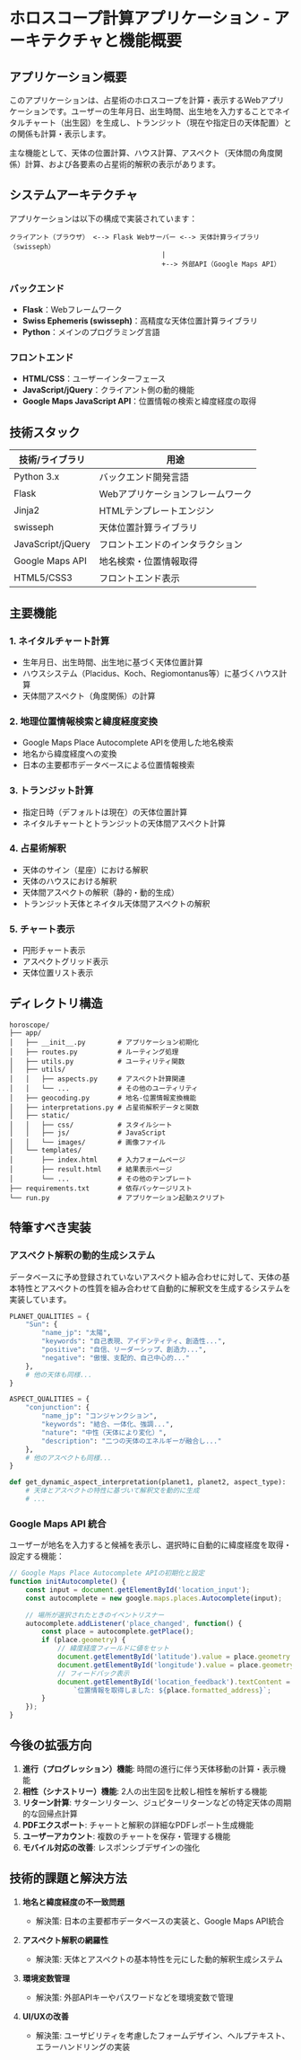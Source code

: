 # ホロスコープ計算アプリケーション - アーキテクチャと機能概要

## アプリケーション概要

このアプリケーションは、占星術のホロスコープを計算・表示するWebアプリケーションです。ユーザーの生年月日、出生時間、出生地を入力することでネイタルチャート（出生図）を生成し、トランジット（現在や指定日の天体配置）との関係も計算・表示します。

主な機能として、天体の位置計算、ハウス計算、アスペクト（天体間の角度関係）計算、および各要素の占星術的解釈の表示があります。

## システムアーキテクチャ

アプリケーションは以下の構成で実装されています：

```
クライアント（ブラウザ） <--> Flask Webサーバー <--> 天体計算ライブラリ（swisseph）
                                      |
                                      +--> 外部API（Google Maps API）
```

### バックエンド

- **Flask**：Webフレームワーク
- **Swiss Ephemeris (swisseph)**：高精度な天体位置計算ライブラリ
- **Python**：メインのプログラミング言語

### フロントエンド

- **HTML/CSS**：ユーザーインターフェース
- **JavaScript/jQuery**：クライアント側の動的機能
- **Google Maps JavaScript API**：位置情報の検索と緯度経度の取得

## 技術スタック

| 技術/ライブラリ | 用途 |
|--------------|------|
| Python 3.x | バックエンド開発言語 |
| Flask | Webアプリケーションフレームワーク |
| Jinja2 | HTMLテンプレートエンジン |
| swisseph | 天体位置計算ライブラリ |
| JavaScript/jQuery | フロントエンドのインタラクション |
| Google Maps API | 地名検索・位置情報取得 |
| HTML5/CSS3 | フロントエンド表示 |

## 主要機能

### 1. ネイタルチャート計算
- 生年月日、出生時間、出生地に基づく天体位置計算
- ハウスシステム（Placidus、Koch、Regiomontanus等）に基づくハウス計算
- 天体間アスペクト（角度関係）の計算

### 2. 地理位置情報検索と緯度経度変換
- Google Maps Place Autocomplete APIを使用した地名検索
- 地名から緯度経度への変換
- 日本の主要都市データベースによる位置情報検索

### 3. トランジット計算
- 指定日時（デフォルトは現在）の天体位置計算
- ネイタルチャートとトランジットの天体間アスペクト計算

### 4. 占星術解釈
- 天体のサイン（星座）における解釈
- 天体のハウスにおける解釈
- 天体間アスペクトの解釈（静的・動的生成）
- トランジット天体とネイタル天体間アスペクトの解釈

### 5. チャート表示
- 円形チャート表示
- アスペクトグリッド表示
- 天体位置リスト表示

## ディレクトリ構造

```
horoscope/
├── app/
│   ├── __init__.py        # アプリケーション初期化
│   ├── routes.py          # ルーティング処理
│   ├── utils.py           # ユーティリティ関数
│   ├── utils/
│   │   ├── aspects.py     # アスペクト計算関連
│   │   └── ...            # その他のユーティリティ
│   ├── geocoding.py       # 地名-位置情報変換機能
│   ├── interpretations.py # 占星術解釈データと関数
│   ├── static/
│   │   ├── css/           # スタイルシート
│   │   ├── js/            # JavaScript
│   │   └── images/        # 画像ファイル
│   └── templates/
│       ├── index.html     # 入力フォームページ
│       ├── result.html    # 結果表示ページ
│       └── ...            # その他のテンプレート
├── requirements.txt       # 依存パッケージリスト
└── run.py                 # アプリケーション起動スクリプト
```

## 特筆すべき実装

### アスペクト解釈の動的生成システム

データベースに予め登録されていないアスペクト組み合わせに対して、天体の基本特性とアスペクトの性質を組み合わせて自動的に解釈文を生成するシステムを実装しています。

```python
PLANET_QUALITIES = {
    "Sun": {
        "name_jp": "太陽",
        "keywords": "自己表現、アイデンティティ、創造性...",
        "positive": "自信、リーダーシップ、創造力...",
        "negative": "傲慢、支配的、自己中心的..."
    },
    # 他の天体も同様...
}

ASPECT_QUALITIES = {
    "conjunction": {
        "name_jp": "コンジャンクション",
        "keywords": "結合、一体化、強調...",
        "nature": "中性（天体により変化）",
        "description": "二つの天体のエネルギーが融合し..."
    },
    # 他のアスペクトも同様...
}

def get_dynamic_aspect_interpretation(planet1, planet2, aspect_type):
    # 天体とアスペクトの特性に基づいて解釈文を動的に生成
    # ...
```

### Google Maps API 統合

ユーザーが地名を入力すると候補を表示し、選択時に自動的に緯度経度を取得・設定する機能：

```javascript
// Google Maps Place Autocomplete APIの初期化と設定
function initAutocomplete() {
    const input = document.getElementById('location_input');
    const autocomplete = new google.maps.places.Autocomplete(input);
    
    // 場所が選択されたときのイベントリスナー
    autocomplete.addListener('place_changed', function() {
        const place = autocomplete.getPlace();
        if (place.geometry) {
            // 緯度経度フィールドに値をセット
            document.getElementById('latitude').value = place.geometry.location.lat();
            document.getElementById('longitude').value = place.geometry.location.lng();
            // フィードバック表示
            document.getElementById('location_feedback').textContent = 
                `位置情報を取得しました: ${place.formatted_address}`;
        }
    });
}
```

## 今後の拡張方向

1. **進行（プログレッション）機能**: 時間の進行に伴う天体移動の計算・表示機能
2. **相性（シナストリー）機能**: 2人の出生図を比較し相性を解析する機能
3. **リターン計算**: サターンリターン、ジュピターリターンなどの特定天体の周期的な回帰点計算
4. **PDFエクスポート**: チャートと解釈の詳細なPDFレポート生成機能
5. **ユーザーアカウント**: 複数のチャートを保存・管理する機能
6. **モバイル対応の改善**: レスポンシブデザインの強化

## 技術的課題と解決方法

1. **地名と緯度経度の不一致問題**
   - 解決策: 日本の主要都市データベースの実装と、Google Maps API統合

2. **アスペクト解釈の網羅性**
   - 解決策: 天体とアスペクトの基本特性を元にした動的解釈生成システム

3. **環境変数管理**
   - 解決策: 外部APIキーやパスワードなどを環境変数で管理

4. **UI/UXの改善**
   - 解決策: ユーザビリティを考慮したフォームデザイン、ヘルプテキスト、エラーハンドリングの実装 